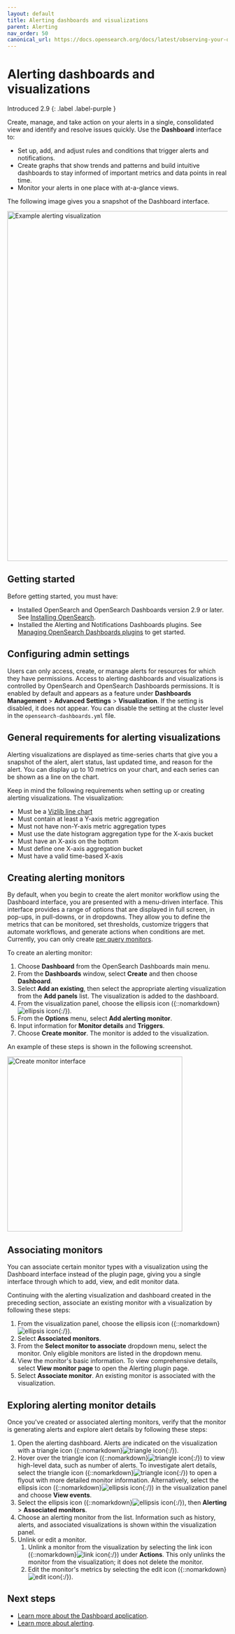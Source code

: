 ```yaml
---
layout: default
title: Alerting dashboards and visualizations 
parent: Alerting
nav_order: 50
canonical_url: https://docs.opensearch.org/docs/latest/observing-your-data/alerting/dashboards-alerting/
---
```


# Alerting dashboards and visualizations
Introduced 2.9
{: .label .label-purple }

Create, manage, and take action on your alerts in a single, consolidated view and identify and resolve issues quickly. Use the **Dashboard** interface to:

- Set up, add, and adjust rules and conditions that trigger alerts and notifications.
- Create graphs that show trends and patterns and build intuitive dashboards to stay informed of important metrics and data points in real time.
- Monitor your alerts in one place with at-a-glance views.

The following image gives you a snapshot of the Dashboard interface. 

<img src="{{site.url}}{{site.baseurl}}/images/dashboards/alerting-dashboard.png" alt="Example alerting visualization" width="800" height="800">

## Getting started 

Before getting started, you must have:

- Installed OpenSearch and OpenSearch Dashboards version 2.9 or later. See [Installing OpenSearch]({{site.url}}{{site.baseurl}}/install-and-configure/install-opensearch/index/).
- Installed the Alerting and Notifications Dashboards plugins. See [Managing OpenSearch Dashboards plugins]({{site.url}}{{site.baseurl}}/install-and-configure/install-dashboards/plugins/) to get started.

## Configuring admin settings

Users can only access, create, or manage alerts for resources for which they have permissions. Access to alerting dashboards and visualizations is controlled by OpenSearch and OpenSearch Dashboards permissions. It is enabled by default and appears as a feature under **Dashboards Management** > **Advanced Settings** > **Visualization**. If the setting is disabled, it does not appear. You can disable the setting at the cluster level in the `opensearch-dashboards.yml` file.

## General requirements for alerting visualizations

Alerting visualizations are displayed as time-series charts that give you a snapshot of the alert, alert status, last updated time, and reason for the alert. You can display up to 10 metrics on your chart, and each series can be shown as a line on the chart.

Keep in mind the following requirements when setting up or creating alerting visualizations. The visualization:

- Must be a [Vizlib line chart](https://community.vizlib.com/support/solutions/articles/35000107262-vizlib-line-chart-introduction)
- Must contain at least a Y-axis metric aggregation
- Must not have non-Y-axis metric aggregation types
- Must use the date histogram aggregation type for the X-axis bucket
- Must have an X-axis on the bottom
- Must define one X-axis aggregation bucket
- Must have a valid time-based X-axis

## Creating alerting monitors

By default, when you begin to create the alert monitor workflow using the Dashboard interface, you are presented with a menu-driven interface. This interface provides a range of options that are displayed in full screen, in pop-ups, in pull-downs, or in dropdowns. They allow you to define the metrics that can be monitored, set thresholds, customize triggers that automate workflows, and generate actions when conditions are met. Currently, you can only create [per query monitors]({{site.url}}{{site.baseurl}}/observing-your-data/alerting/monitors/).

To create an alerting monitor: 

1. Choose **Dashboard** from the OpenSearch Dashboards main menu.
2. From the **Dashboards** window, select **Create** and then choose **Dashboard**.
3. Select **Add an existing**, then select the appropriate alerting visualization from the **Add panels** list. The visualization is added to the dashboard.
4. From the visualization panel, choose the ellipsis icon ({::nomarkdown}<img src="{{site.url}}{{site.baseurl}}/images/ellipsis-icon.png" class="inline-icon" alt="ellipsis icon"/>{:/}). 
5. From the **Options** menu, select **Add alerting monitor**.
6. Input information for **Monitor details** and **Triggers**.
7. Choose **Create monitor**. The monitor is added to the visualization.  

An example of these steps is shown in the following screenshot.

<img src="{{site.url}}{{site.baseurl}}/images/dashboards/create-monitor-menu.png" alt="Create monitor interface" width="400" height="400">

## Associating monitors

You can associate certain monitor types with a visualization using the Dashboard interface instead of the plugin page, giving you a single interface through which to add, view, and edit monitor data.

Continuing with the alerting visualization and dashboard created in the preceding section, associate an existing monitor with a visualization by following these steps: 

1. From the visualization panel, choose the ellipsis icon ({::nomarkdown}<img src="{{site.url}}{{site.baseurl}}/images/ellipsis-icon.png" class="inline-icon" alt="ellipsis icon"/>{:/}).
2. Select **Associated monitors**.
3. From the **Select monitor to associate** dropdown menu, select the monitor. Only eligible monitors are listed in the dropdown menu. 
4. View the monitor's basic information. To view comprehensive details, select **View monitor page** to open the Alerting plugin page.
5. Select **Associate monitor**. An existing monitor is associated with the visualization.

## Exploring alerting monitor details

Once you've created or associated alerting monitors, verify that the monitor is generating alerts and explore alert details by following these steps:

1. Open the alerting dashboard. Alerts are indicated on the visualization with a triangle icon ({::nomarkdown}<img src="{{site.url}}{{site.baseurl}}/images/dashboards/triangle-icon.png" class="inline-icon" alt="triangle icon"/>{:/}). 
2. Hover over the triangle icon ({::nomarkdown}<img src="{{site.url}}{{site.baseurl}}/images/dashboards/triangle-icon.png" class="inline-icon" alt="triangle icon"/>{:/}) to view high-level data, such as number of alerts. To investigate alert details, select the triangle icon ({::nomarkdown}<img src="{{site.url}}{{site.baseurl}}/images/dashboards/triangle-icon.png" class="inline-icon" alt="triangle icon"/>{:/}) to open a flyout with more detailed monitor information. Alternatively, select the ellipsis icon ({::nomarkdown}<img src="{{site.url}}{{site.baseurl}}/images/ellipsis-icon.png" class="inline-icon" alt="ellipsis icon"/>{:/}) in the visualization panel and choose **View events**.
3. Select the ellipsis icon ({::nomarkdown}<img src="{{site.url}}{{site.baseurl}}/images/ellipsis-icon.png" class="inline-icon" alt="ellipsis icon"/>{:/}), then **Alerting** > **Associated monitors**.
4. Choose an alerting monitor from the list. Information such as history, alerts, and associated visualizations is shown within the visualization panel.
5. Unlink or edit a monitor. 
   1. Unlink a monitor from the visualization by selecting the link icon ({::nomarkdown}<img src="{{site.url}}{{site.baseurl}}/images/dashboards/link-icon.png" class="inline-icon" alt="link icon"/>{:/}) under **Actions**. This only unlinks the monitor from the visualization; it does not delete the monitor.
   2. Edit the monitor's metrics by selecting the edit icon ({::nomarkdown}<img src="{{site.url}}{{site.baseurl}}/images/dashboards/edit-icon.png" class="inline-icon" alt="edit icon"/>{:/}).

## Next steps

- [Learn more about the Dashboard application]({{site.url}}{{site.baseurl}}/dashboards/dashboard/index/).
- [Learn more about alerting]({{site.url}}{{site.baseurl}}/observing-your-data/alerting/index/).
